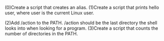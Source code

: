(0)Create a script that creates an alias.
(1)Create a script that prints hello user, where user is the current Linux user.

(2)Add /action to the PATH. /action should be the last directory the shell looks into when looking for a program.
(3)Create a script that counts the number of directories in the PATH.




